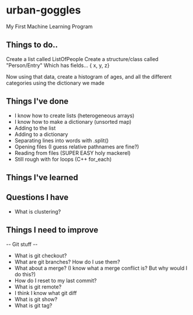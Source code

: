 # urban-goggles
My First Machine Learning Program

Things to do..
--------------
Create a list called ListOfPeople
Create a structure/class called "Person/Entry"
Which has fields... { x, y, z}

Now using that data, create a histogram of ages, and all the different categories using the dictionary we made


Things I've done
----------------
+ I know how to create lists (heterogeneous arrays)
+ I know how to make a dictionary (unsorted map)
+ Adding to the list
+ Adding to a dictionary 
+ Separating lines into words with .split()
+ Opening files (I guess relative pathnames are fine?)
+ Reading from files (SUPER EASY holy mackerel)
+ Still rough with for loops (C++ for_each)

Things I've learned
-------------------

Questions I have
----------------
+ What is clustering?

Things I need to improve
------------------------
-- Git stuff --
+ What is git checkout?
+ What are git branches? How do I use them?
+ What about a merge? (I know what a merge conflict is? But why would I do this?)
+ How do I reset to my last commit?
+ What is git remote?
+ I think I know what git diff
+ What is git show?
+ What is git tag?

